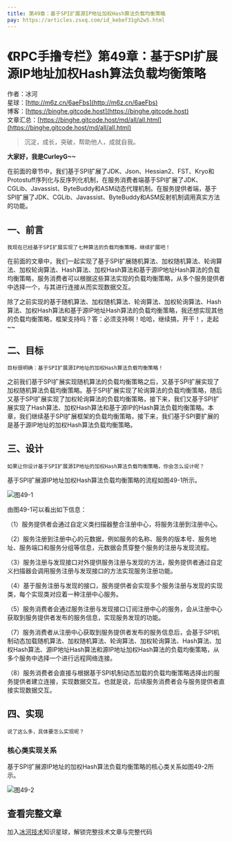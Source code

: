 ```yaml
---
title: 第49章：基于SPI扩展源IP地址加权Hash算法负载均衡策略
pay: https://articles.zsxq.com/id_kebef31gh2w5.html
---
```


# 《RPC手撸专栏》第49章：基于SPI扩展源IP地址加权Hash算法负载均衡策略

作者：冰河
<br/>星球：[http://m6z.cn/6aeFbs](http://m6z.cn/6aeFbs)
<br/>博客：[https://binghe.gitcode.host](https://binghe.gitcode.host)
<br/>文章汇总：[https://binghe.gitcode.host/md/all/all.html](https://binghe.gitcode.host/md/all/all.html)

> 沉淀，成长，突破，帮助他人，成就自我。

**大家好，我是CurleyG~~**

在前面的章节中，我们基于SPI扩展了JDK、Json、Hessian2、FST、Kryo和Protostuff序列化与反序列化机制，在服务消费者端基于SPI扩展了JDK、CGLib、Javassist、ByteBuddy和ASM动态代理机制。在服务提供者端，基于SPI扩展了JDK、CGLib、Javassist、ByteBuddy和ASM反射机制调用真实方法的功能。

## 一、前言

`我现在已经基于SPI扩展实现了七种算法的负载均衡策略，继续扩展吧！`

在前面的文章中，我们一起实现了基于SPI扩展随机算法、加权随机算法、轮询算法、加权轮询算法、Hash算法、加权Hash算法和基于源IP地址Hash算法的负载均衡策略，服务消费者可以根据这些算法实现的负载均衡策略，从多个服务提供者中选择一个，与其进行连接从而实现数据交互。

除了之前实现的基于随机算法、加权随机算法、轮询算法、加权轮询算法、Hash算法、加权Hash算法和基于源IP地址Hash算法的负载均衡策略，我还想实现其他的负载均衡策略，框架支持吗？答：必须支持啊！哈哈，继续搞，开干！，走起~~

## 二、目标

`目标很明确：基于SPI扩展源IP地址的加权Hash算法负载均衡策略！`

之前我们基于SPI扩展实现随机算法的负载均衡策略之后，又基于SPI扩展实现了加权随机算法负载均衡策略。基于SPI扩展实现了轮询算法的负载均衡策略，随后又基于SPI扩展实现了加权轮询算法的负载均衡策略，接下来，我们又基于SPI扩展实现了Hash算法、加权Hash算法和基于源IP的Hash算法负载均衡策略。本章，我们继续基于SPI扩展框架的负载均衡策略，接下来，我们基于SPI要扩展的是基于源IP地址的加权Hash算法负载均衡策略。

## 三、设计

`如果让你设计基于SPI扩展源IP地址的加权Hash算法负载均衡策略，你会怎么设计呢？`

基于SPI扩展源IP地址加权Hash算法负载均衡策略的流程如图49-1所示。

![图49-1](https://binghe.gitcode.host/assets/images/middleware/rpc/rpc-2022-11-27-001.png)

由图49-1可以看出如下信息：

（1）服务提供者会通过自定义类扫描器整合注册中心，将服务注册到注册中心。

（2）服务注册到注册中心的元数据，例如服务的名称、服务的版本号、服务地址、服务端口和服务分组等信息，元数据会贯穿整个服务的注册与发现流程。

（3）服务注册与发现接口对外提供服务注册与发现的方法，服务提供者通过自定义扫描器会调用服务注册与发现接口的方法实现服务注册功能。

（4）基于服务注册与发现的接口，服务提供者会实现多个服务注册与发现的实现类，每个实现类对应着一种注册中心服务。

（5）服务消费者会通过服务注册与发现接口订阅注册中心的服务，会从注册中心获取到服务提供者发布的服务信息，实现服务发现的功能。

（7）服务消费者从注册中心获取到服务提供者发布的服务信息后，会基于SPI机制动态加载随机算法、加权随机算法、轮询算法、加权轮询算法、Hash算法、加权Hash算法、源IP地址Hash算法和源IP地址加权Hash算法的负载均衡策略，从多个服务中选择一个进行远程网络连接。

（8）服务消费者会直接与根据基于SPI机制动态加载的负载均衡策略选择出的服务提供者建立连接，实现数据交互。也就是说，后续服务消费者会与服务提供者直接实现数据交互。

## 四、实现

`说了这么多，具体要怎么实现呢？`

### 核心类实现关系

基于SPI扩展源IP地址的加权Hash算法负载均衡策略的核心类关系如图49-2所示。

![图49-2](https://binghe.gitcode.host/assets/images/middleware/rpc/rpc-2022-11-27-002.png)

## 查看完整文章

加入[冰河技术](http://m6z.cn/6aeFbs)知识星球，解锁完整技术文章与完整代码
